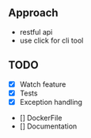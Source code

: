 ## Approach 

- restful api 
- use click for cli tool 


## TODO

- [x] Watch feature
- [x] Tests
- [x] Exception handling 
- [] DockerFile
- [] Documentation
